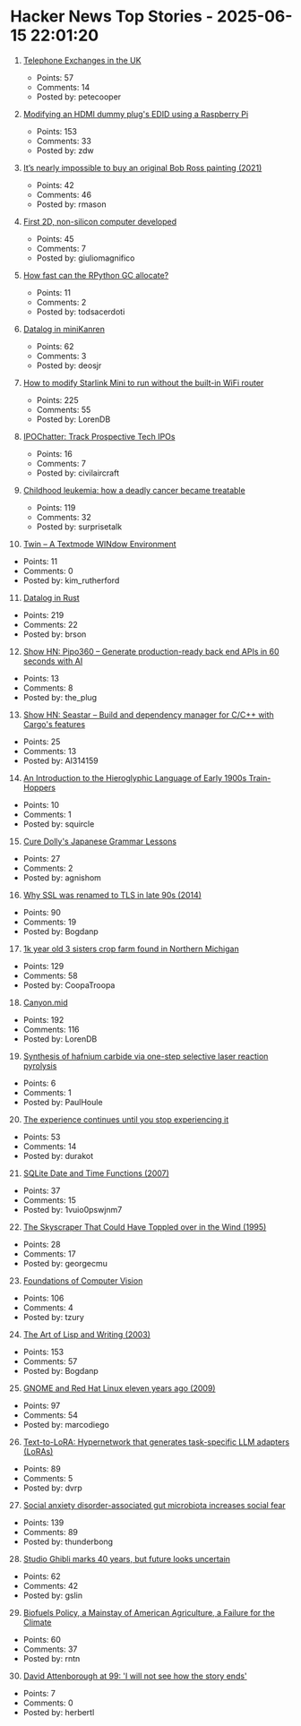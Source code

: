 # Hacker News Top Stories - 2025-06-15 22:01:20

1. [Telephone Exchanges in the UK](https://telephone-exchanges.org.uk/)
   - Points: 57
   - Comments: 14
   - Posted by: petecooper

2. [Modifying an HDMI dummy plug's EDID using a Raspberry Pi](https://www.downtowndougbrown.com/2025/06/modifying-an-hdmi-dummy-plugs-edid-using-a-raspberry-pi/)
   - Points: 153
   - Comments: 33
   - Posted by: zdw

3. [It’s nearly impossible to buy an original Bob Ross painting (2021)](https://thehustle.co/why-its-nearly-impossible-to-buy-an-original-bob-ross-painting)
   - Points: 42
   - Comments: 46
   - Posted by: rmason

4. [First 2D, non-silicon computer developed](https://www.psu.edu/news/research/story/worlds-first-2d-non-silicon-computer-developed)
   - Points: 45
   - Comments: 7
   - Posted by: giuliomagnifico

5. [How fast can the RPython GC allocate?](https://pypy.org/posts/2025/06/rpython-gc-allocation-speed.html)
   - Points: 11
   - Comments: 2
   - Posted by: todsacerdoti

6. [Datalog in miniKanren](https://deosjr.github.io/dynamicland/datalog.html)
   - Points: 62
   - Comments: 3
   - Posted by: deosjr

7. [How to modify Starlink Mini to run without the built-in WiFi router](https://olegkutkov.me/2025/06/15/how-to-modify-starlink-mini-to-run-without-the-built-in-wifi-router/)
   - Points: 225
   - Comments: 55
   - Posted by: LorenDB

8. [IPOChatter: Track Prospective Tech IPOs](https://ipochatter.com)
   - Points: 16
   - Comments: 7
   - Posted by: civilaircraft

9. [Childhood leukemia: how a deadly cancer became treatable](https://ourworldindata.org/childhood-leukemia-treatment-history)
   - Points: 119
   - Comments: 32
   - Posted by: surprisetalk

10. [Twin – A Textmode WINdow Environment](https://github.com/cosmos72/twin)
   - Points: 11
   - Comments: 0
   - Posted by: kim_rutherford

11. [Datalog in Rust](https://github.com/frankmcsherry/blog/blob/master/posts/2025-06-03.md)
   - Points: 219
   - Comments: 22
   - Posted by: brson

12. [Show HN: Pipo360 – Generate production-ready back end APIs in 60 seconds with AI](https://pipo360.xyz)
   - Points: 13
   - Comments: 8
   - Posted by: the_plug

13. [Show HN: Seastar – Build and dependency manager for C/C++ with Cargo's features](https://github.com/AI314159/Seastar)
   - Points: 25
   - Comments: 13
   - Posted by: AI314159

14. [An Introduction to the Hieroglyphic Language of Early 1900s Train-Hoppers](https://www.openculture.com/2018/08/hobo-code-introduction-hieroglyphic-language-early-1900s-train-hoppers.html)
   - Points: 10
   - Comments: 1
   - Posted by: squircle

15. [Cure Dolly's Japanese Grammar Lessons](https://kellenok.github.io/cure-script/)
   - Points: 27
   - Comments: 2
   - Posted by: agnishom

16. [Why SSL was renamed to TLS in late 90s (2014)](https://tim.dierks.org/2014/05/security-standards-and-name-changes-in.html)
   - Points: 90
   - Comments: 19
   - Posted by: Bogdanp

17. [1k year old 3 sisters crop farm found in Northern Michigan](https://www.smithsonianmag.com/smart-news/massive-field-where-native-american-farmers-grew-corn-beans-and-squash-1000-years-ago-discovered-in-michigan-180986758/)
   - Points: 129
   - Comments: 58
   - Posted by: CoopaTroopa

18. [Canyon.mid](https://canyonmid.com/)
   - Points: 192
   - Comments: 116
   - Posted by: LorenDB

19. [Synthesis of hafnium carbide via one-step selective laser reaction pyrolysis](https://ceramics.onlinelibrary.wiley.com/doi/10.1111/jace.20650)
   - Points: 6
   - Comments: 1
   - Posted by: PaulHoule

20. [The experience continues until you stop experiencing it](https://strangemachine.tv/safespace/popov/)
   - Points: 53
   - Comments: 14
   - Posted by: durakot

21. [SQLite Date and Time Functions (2007)](https://www2.sqlite.org/cvstrac/wiki?p=DateAndTimeFunctions)
   - Points: 37
   - Comments: 15
   - Posted by: 1vuio0pswjnm7

22. [The Skyscraper That Could Have Toppled over in the Wind (1995)](https://www.newyorker.com/magazine/1995/05/29/the-fifty-nine-story-crisis-citicorp-center)
   - Points: 28
   - Comments: 17
   - Posted by: georgecmu

23. [Foundations of Computer Vision](https://visionbook.mit.edu)
   - Points: 106
   - Comments: 4
   - Posted by: tzury

24. [The Art of Lisp and Writing (2003)](https://www.dreamsongs.com/ArtOfLisp.html)
   - Points: 153
   - Comments: 57
   - Posted by: Bogdanp

25. [GNOME and Red Hat Linux eleven years ago (2009)](https://linuxgazette.net/165/laycock.html)
   - Points: 97
   - Comments: 54
   - Posted by: marcodiego

26. [Text-to-LoRA: Hypernetwork that generates task-specific LLM adapters (LoRAs)](https://github.com/SakanaAI/text-to-lora)
   - Points: 89
   - Comments: 5
   - Posted by: dvrp

27. [Social anxiety disorder-associated gut microbiota increases social fear](https://www.pnas.org/doi/abs/10.1073/pnas.2308706120)
   - Points: 139
   - Comments: 89
   - Posted by: thunderbong

28. [Studio Ghibli marks 40 years, but future looks uncertain](https://www.japantimes.co.jp/culture/2025/06/06/film/ghibli-anniversary-40/)
   - Points: 62
   - Comments: 42
   - Posted by: gslin

29. [Biofuels Policy, a Mainstay of American Agriculture, a Failure for the Climate](https://insideclimatenews.org/news/13062025/agriculture-ethanol-biofuel-policy-climate-failure/)
   - Points: 60
   - Comments: 37
   - Posted by: rntn

30. [David Attenborough at 99: 'I will not see how the story ends'](https://www.thetimes.com/life-style/celebrity/article/david-attenborough-book-extract-age-99-lj3rd2fg7)
   - Points: 7
   - Comments: 0
   - Posted by: herbertl

